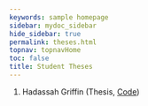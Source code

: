 ```yaml
---
keywords: sample homepage
sidebar: mydoc_sidebar
hide_sidebar: true
permalink: theses.html
topnav: topnavHome
toc: false
title: Student Theses
---
```


1. Hadassah Griffin (Thesis, [Code][griffinH])





[griffinH]: https://github.com/byui-physics/main/blob/master/files/theses/Griffin_H/SeniorThesisCodeGriffnH.zip?raw=true


